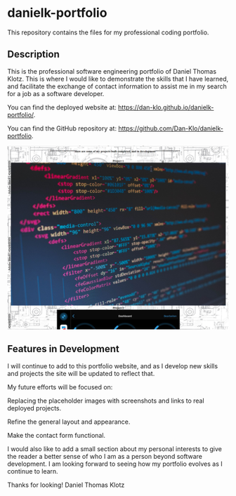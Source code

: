 # danielk-portfolio
This repository contains the files for my professional coding portfolio.


## Description
This is the professional software engineering portfolio of Daniel Thomas Klotz. This is where I would like to demonstrate the skills that I have learned, and facilitate the exchange of contact information to assist me in my search for a job as a software developer.

You can find the deployed website at: https://dan-klo.github.io/danielk-portfolio/.

You can find the GitHub repository at: https://github.com/Dan-Klo/danielk-portfolio.

![If you can read this...I messed up.](screenshot.png?raw=true "A screenshot from my portfolio website")


## Features in Development
I will continue to add to this portfolio website, and as I develop new skills and projects the site will be updated to reflect that.

My future efforts will be focused on:

  Replacing the placeholder images with screenshots and links to real deployed projects.

  Refine the general layout and appearance.

  Make the contact form functional.

I would also like to add a small section about my personal interests to give the reader a better sense of who I am as a person beyond software development. I am looking forward to seeing how my portfolio evolves as I continue to learn.

Thanks for looking!
Daniel Thomas Klotz

